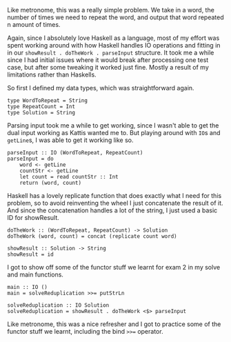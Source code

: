 Like metronome, this was a really simple problem. We take in a word, the number of times we need to repeat the word, and output that word repeated n amount of times.

Again, since I absolutely love Haskell as a language, most of my effort was spent working around with how Haskell handles IO operations and fitting in in our `showResult . doTheWork . parseInput` structure. It took me a while since I had initial issues where it would break after processing one test case, but after some tweaking it worked just fine. Mostly a result of my limitations rather than Haskells.

So first I defined my data types, which was straightforward again.
```
type WordToRepeat = String
type RepeatCount = Int
type Solution = String
```

Parsing input took me a while to get working, since I wasn't able to get the dual input working as Kattis wanted me to. But playing around with `IO`s and `getLine`s, I was able to get it working like so.
```
parseInput :: IO (WordToRepeat, RepeatCount)
parseInput = do
    word <- getLine
    countStr <- getLine
    let count = read countStr :: Int
    return (word, count)
```

Haskell has a lovely replicate function that does exactly what I need for this problem, so to avoid reinventing the wheel I just concatenate the result of it. And since the concatenation handles a lot of the string, I just used a basic ID for showResult.
```
doTheWork :: (WordToRepeat, RepeatCount) -> Solution
doTheWork (word, count) = concat (replicate count word)

showResult :: Solution -> String
showResult = id
```

I got to show off some of the functor stuff we learnt for exam 2 in my solve and main functions.
```
main :: IO ()
main = solveReduplication >>= putStrLn

solveReduplication :: IO Solution
solveReduplication = showResult . doTheWork <$> parseInput
```

Like metronome, this was a nice refresher and I got to practice some of the functor stuff we learnt, including the bind `>>=` operator.